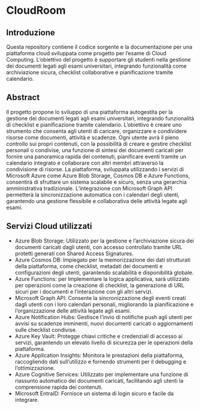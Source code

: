 # CloudRoom

## Introduzione

Questa repository contiene il codice sorgente e la documentazione per una piattaforma cloud sviluppata come progetto per l’esame di Cloud Computing. L’obiettivo del progetto è supportare gli studenti nella gestione dei documenti legati agli esami universitari, integrando funzionalità come archiviazione sicura, checklist collaborative e pianificazione tramite calendario.

## Abstract

Il progetto propone lo sviluppo di una piattaforma autogestita per la gestione dei documenti legati agli esami universitari, integrando funzionalità di checklist e pianificazione tramite calendario. L’obiettivo è creare uno strumento che consenta agli utenti di caricare, organizzare e condividere risorse come documenti, attività e scadenze. Ogni utente avrà il pieno controllo sui propri contenuti, con la possibilità di creare e gestire checklist personali o condivise, una funzione di sintesi dei documenti caricati per fornire una panoramica rapida dei contenuti, pianificare eventi tramite un calendario integrato e collaborare con altri membri attraverso la condivisione di risorse. La piattaforma, sviluppata utilizzando i servizi di Microsoft Azure come Azure Blob Storage, Cosmos DB e Azure Functions, consentirà di sfruttare un sistema scalabile e sicuro, senza una gerarchia amministrativa tradizionale. L’integrazione con Microsoft Graph API permetterà la sincronizzazione automatica con i calendari degli utenti, garantendo una gestione flessibile e collaborativa delle attività legate agli esami.

## Servizi Cloud utilizzati

- Azure Blob Storage: Utilizzato per la gestione e l’archiviazione sicura dei documenti caricati dagli utenti, con accesso controllato tramite URL protetti generati con Shared Access Signatures.
- Azure Cosmos DB: Impiegato per la memorizzazione dei dati strutturati della piattaforma, come checklist, metadati dei documenti e configurazioni degli utenti, garantendo scalabilità e disponibilità globale.
- Azure Functions: per Implementare la logica applicativa, sarà utilizzato per operazioni come la creazione di checklist, la generazione di URL sicuri per i documenti e l’interazione con gli altri servizi.
- Microsoft Graph API: Consente la sincronizzazione degli eventi creati dagli utenti con i loro calendari personali, migliorando la pianificazione e l’organizzazione delle attività legate agli esami.
- Azure Notification Hubs: Gestisce l’invio di notifiche push agli utenti per avvisi su scadenze imminenti, nuovi documenti caricati o aggiornamenti sulle checklist condivise.
- Azure Key Vault: Protegge chiavi critiche e credenziali di accesso ai servizi, garantendo un elevato livello di sicurezza per le operazioni della piattaforma.
- Azure Application Insights: Monitora le prestazioni della piattaforma, raccogliendo dati sull’utilizzo e fornendo strumenti per il debugging e l’ottimizzazione.
- Azure Cognitive Services: Utilizzato per implementare una funzione di riassunto automatico dei documenti caricati, facilitando agli utenti la comprensione rapida dei contenuti.
- Microsoft EntraID: Fornisce un sistema di login sicuro e facile da integrare.
